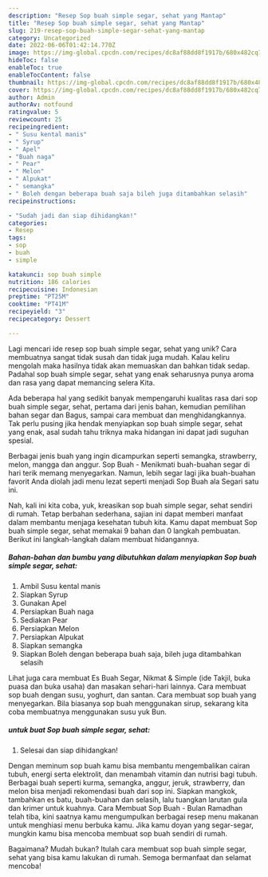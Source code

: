 ```yaml
---
description: "Resep Sop buah simple segar, sehat yang Mantap"
title: "Resep Sop buah simple segar, sehat yang Mantap"
slug: 219-resep-sop-buah-simple-segar-sehat-yang-mantap
category: Uncategorized
date: 2022-06-06T01:42:14.770Z
image: https://img-global.cpcdn.com/recipes/dc8af88dd8f1917b/680x482cq70/sop-buah-simple-segar-sehat-foto-resep-utama.jpg
hideToc: false
enableToc: true
enableTocContent: false
thumbnail: https://img-global.cpcdn.com/recipes/dc8af88dd8f1917b/680x482cq70/sop-buah-simple-segar-sehat-foto-resep-utama.jpg
cover: https://img-global.cpcdn.com/recipes/dc8af88dd8f1917b/680x482cq70/sop-buah-simple-segar-sehat-foto-resep-utama.jpg
author: Admin
authorAv: notfound
ratingvalue: 5
reviewcount: 25
recipeingredient:
- " Susu kental manis"
- " Syrup"
- " Apel"
- "Buah naga"
- " Pear"
- " Melon"
- " Alpukat"
- " semangka"
- " Boleh dengan beberapa buah saja bileh juga ditambahkan selasih"
recipeinstructions:

- "Sudah jadi dan siap dihidangkan!"
categories:
- Resep
tags:
- sop
- buah
- simple

katakunci: sop buah simple 
nutrition: 186 calories
recipecuisine: Indonesian
preptime: "PT25M"
cooktime: "PT41M"
recipeyield: "3"
recipecategory: Dessert

---
```





Lagi mencari ide resep sop buah simple segar, sehat yang unik? Cara membuatnya sangat tidak susah dan tidak juga mudah. Kalau keliru mengolah maka hasilnya tidak akan memuaskan dan bahkan tidak sedap. Padahal sop buah simple segar, sehat yang enak seharusnya punya aroma dan rasa yang dapat memancing selera Kita.





Ada beberapa hal yang sedikit banyak mempengaruhi kualitas rasa dari sop buah simple segar, sehat, pertama dari jenis bahan, kemudian pemilihan bahan segar dan Bagus, sampai cara membuat dan menghidangkannya. Tak perlu pusing jika hendak menyiapkan sop buah simple segar, sehat yang enak,      asal sudah tahu triknya maka hidangan ini dapat jadi suguhan spesial.














Berbagai jenis buah yang ingin dicampurkan seperti semangka, strawberry, melon, mangga dan anggur. Sop Buah - Menikmati buah-buahan segar di hari terik memang menyegarkan. Namun, lebih segar lagi jika buah-buahan favorit Anda diolah jadi menu lezat seperti menjadi Sop Buah ala Segari satu ini.






Nah, kali ini kita coba, yuk, kreasikan sop buah simple segar, sehat sendiri di rumah. Tetap berbahan sederhana, sajian ini dapat memberi manfaat dalam membantu menjaga kesehatan tubuh kita. Kamu dapat membuat Sop buah simple segar, sehat memakai 9 bahan dan 0 langkah pembuatan. Berikut ini langkah-langkah dalam membuat hidangannya.

<!--inarticleads1-->

##### Bahan-bahan dan bumbu yang dibutuhkan dalam menyiapkan Sop buah simple segar, sehat:

1. Ambil  Susu kental manis
1. Siapkan  Syrup
1. Gunakan  Apel
1. Persiapkan Buah naga
1. Sediakan  Pear
1. Persiapkan  Melon
1. Persiapkan  Alpukat
1. Siapkan  semangka
1. Siapkan  Boleh dengan beberapa buah saja, bileh juga ditambahkan selasih


Lihat juga cara membuat Es Buah Segar, Nikmat &amp; Simple (ide Takjil, buka puasa dan buka usaha) dan masakan sehari-hari lainnya. Cara membuat sop buah dengan susu, yoghurt, dan santan. Cara membuat sop buah yang menyegarkan. Bila biasanya sop buah menggunakan sirup, sekarang kita coba membuatnya menggunakan susu yuk Bun. 

<!--inarticleads2-->

#####  untuk buat Sop buah simple segar, sehat:


1. Selesai dan siap dihidangkan!

Dengan meminum sop buah kamu bisa membantu mengembalikan cairan tubuh, energi serta elektrolit, dan menambah vitamin dan nutrisi bagi tubuh. Berbagai buah seperti kurma, semangka, anggur, jeruk, strawberry, dan melon bisa menjadi rekomendasi buah dari sop ini. Siapkan mangkok, tambahkan es batu, buah-buahan dan selasih, lalu tuangkan larutan gula dan krimer untuk kuahnya. Cara Membuat Sop Buah - Bulan Ramadhan telah tiba, kini saatnya kamu mengumpulkan berbagai resep menu makanan untuk menghiasi menu berbuka kamu. Jika kamu doyan yang segar-segar, mungkin kamu bisa mencoba membuat sop buah sendiri di rumah. 

Bagaimana? Mudah bukan? Itulah cara membuat sop buah simple segar, sehat yang bisa kamu lakukan di rumah. Semoga bermanfaat dan selamat mencoba!
